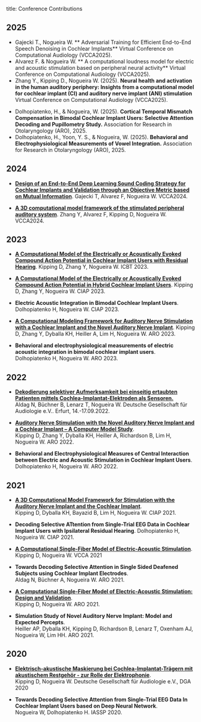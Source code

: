 title: Conference Contributions
## 2025
- Gajecki T., Nogueira W. ** Adversarial Training for Efficient End-to-End Speech Denoising in Cochlear Implants** Virtual Conference on Computational Audiology (VCCA2025).
- Alvarez F. & Nogueira W. ** A computational loudness model for electric and acoustic stimulation based on peripheral neural activity** Virtual Conference on Computational Audiology (VCCA2025).
- Zhang Y., Kipping D., Nogueira W. (2025). **Neural health and activation in the human auditory periphery: Insights from a computational model for cochlear implant (CI) and auditory nerve implant (ANI) stimulation** Virtual Conference on Computational Audiology (VCCA2025).
* Dolhopiatenko, H., & Nogueira, W. (2025). **Cortical Temporal Mismatch Compensation in Bimodal Cochlear Implant Users: Selective Attention Decoding and Pupillometry Study.** Association for Research in Otolaryngology (ARO), 2025.
* Dolhopiatenko, H., Yoon, Y. S., & Nogueira, W. (2025). **Behavioral and Electrophysiological Measurements of Vowel Integration.** Association for Research in Otolaryngology (ARO), 2025.

## 2024
* **[Design of an End-to-End Deep Learning Sound Coding Strategy for Cochlear Implants and Validation through an Objective Metric based on Mutual Information](https://computationalaudiology.com/design-of-an-end-to-end-deep-learning-sound-coding-strategy-for-cochlear-implants-and-validation-through-an-objective-metric-based-on-mutual-information/)**.
Gajecki T, Alvarez F, Nogueira W. VCCA2024.

* **[A 3D computational model framework of the stimulated peripheral auditory system](https://computationalaudiology.com/a-3d-computational-model-framework-of-the-stimulated-peripheral-auditory-system/)**.
Zhang Y, Alvarez F, Kipping D, Nogueira W. VCCA2024.


## 2023
* **[A Computational Model of the Electrically or Acoustically Evoked Compound Action Potential in Cochlear Implant Users with Residual Hearing](https://www.researchgate.net/publication/378174466_A_Computational_Model_of_the_Electrically_or_Acoustically_Evoked_Compound_Action_Potential_in_Cochlear_Implant_Users_with_Residual_Hearing)**.
Kipping D, Zhang Y, Nogueira W. ICBT 2023.

* **[A Computational Model of the Electrically or Acoustically Evoked Compound Action Potential in Hybrid Cochlear Implant Users](https://www.researchgate.net/publication/372561732_A_Computational_Model_of_the_Electrically_or_Acoustically_Evoked_Compound_Action_Potential_in_Hybrid_Cochlear_Implant_Users)**.
Kipping D, Zhang Y, Nogueira W. CIAP 2023.

* **Electric Acoustic Integration in Bimodal Cochlear Implant Users**.
Dolhopiatenko H, Nogueira W. CIAP 2023. 

* **[A Computational Modeling Framework for Auditory Nerve Stimulation with a Cochlear Implant and the Novel Auditory Nerve Implant](https://www.researchgate.net/publication/368667602_A_Computational_Modeling_Framework_for_Auditory_Nerve_Stimulation_with_a_Cochlear_Implant_and_the_Novel_Auditory_Nerve_Implant)**.
Kipping D, Zhang Y, Dyballa KH, Heiller A, Lim H, Nogueira W. ARO 2023.

* **Behavioral and electrophysiological measurements of electric acoustic integration in bimodal cochlear implant users**.  
Dolhopiatenko H, Nogueira W. ARO 2023.


## 2022
* **[Dekodierung selektiver Aufmerksamkeit bei einseitig ertaubten Patienten mittels Cochlea-Implantat-Elektroden als Sensoren.](https://dx.doi.org/10.3205/22dga040)**  
Aldag N, Büchner B,  Lenarz T, Nogueira W. Deutsche Gesellschaft für Audiologie e.V.. Erfurt, 14.-17.09.2022.

* **[Auditory Nerve Stimulation with the Novel Auditory Nerve Implant and a Cochlear Implant – A Computer Model Study](https://www.researchgate.net/publication/358353160_Auditory_Nerve_Stimulation_with_the_Novel_Auditory_Nerve_Implant_and_a_Cochlear_Implant_-_A_Computer_Model_Study)**.  
Kipping D, Zhang Y, Dyballa KH, Heiller A, Richardson B, Lim H, Nogueira W. ARO 2022.

* **Behavioral and Electrophysiological Measures of Central Interaction between Electric and Acoustic Stimulation in Cochlear Implant Users**.
Dolhopiatenko H, Nogueira W. ARO 2022.

## 2021
* **[A 3D Computational Model Framework for Stimulation with the Auditory Nerve Implant and the Cochlear Implant](https://www.researchgate.net/publication/366095708_A_3D_Computational_Model_Framework_for_Stimulation_with_the_Auditory_Nerve_Implant_and_the_Cochlear_Implant)**.  
Kipping D, Dyballa KH, Bayazid B, Lim H, Nogueira W. CIAP 2021.

* **Decoding Selective ATtention from Single-Trial EEG Data in Cochlear Implant Users with Ipsilateral Residual Hearing**.
Dolhopiatenko H, Nogueira W. CIAP 2021.

* **[A Computational Single-Fiber Model of Electric-Acoustic Stimulation](https://www.researchgate.net/publication/366096060_A_Computational_Single-Fiber_Model_of_Electric-Acoustic_Stimulation)**.  
Kipping D, Nogueira W. VCCA 2021

* **Towards Decoding Selective Attention in Single Sided Deafened Subjects using Cochlear Implant Electrodes**.  
Aldag N, Büchner A, Nogueira W. ARO 2021.

* **[A Computational Single-Fiber Model of Electric-Acoustic Stimulation: Design and Validation](https://www.researchgate.net/publication/366096023_A_Computational_Single-Fiber_Model_of_Electric-Acoustic_Stimulation_Design_and_Validation)**.  
Kipping D, Nogueira W. ARO 2021.

* **Simulation Study of Novel Auditory Nerve Implant: Model and Expected Percepts**.  
Heiller AP, Dyballa KH, Kipping D, Richardson B, Lenarz T, Oxenham AJ, Nogueira W, Lim HH. 
ARO 2021.

## 2020
* **[Elektrisch-akustische Maskierung bei Cochlea-Implantat-Trägern mit akustischem Restgehör - zur Rolle der Elektrophonie](http://dx.doi.org/10.3205/20dga112)**.  
Kipping D, Nogueira W. Deutsche Gesellschaft für Audiologie e.V., DGA 2020

* **Towards Decoding Selective Attention from Single-Trial EEG Data In Cochlear Implant Users based on Deep Neural Network**.  
Nogueira W, Dolhopiatenko H. IASSP 2020.

